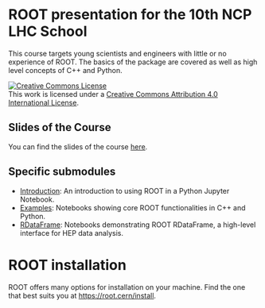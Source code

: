 # ROOT presentation for the 10th NCP LHC School
This course targets young scientists and engineers with little or no experience of ROOT. The basics of the package are covered as well as high level concepts of C++ and Python.

<a rel="license" href="http://creativecommons.org/licenses/by/4.0/"><img alt="Creative Commons License" style="border-width:0" src="https://i.creativecommons.org/l/by/4.0/88x31.png" /></a><br />This work is licensed under a <a rel="license" href="http://creativecommons.org/licenses/by/4.0/">Creative Commons Attribution 4.0 International License</a>.

## Slides of the Course
You can find the slides of the course [here](https://docs.google.com/presentation/d/1YhXFMqxFWKedB6oONpyge7oC7SVAOOyHTZIorcW_bvg/edit?usp=sharing).

## Specific submodules

* [Introduction](introduction.ipynb): An introduction to using ROOT in a Python Jupyter Notebook.
* [Examples](Examples): Notebooks showing core ROOT functionalities in C++ and Python.
* [RDataFrame](RDataFrame): Notebooks demonstrating ROOT RDataFrame, a high-level interface for HEP data analysis.

# ROOT installation

ROOT offers many options for installation on your machine. Find the one that best suits you at https://root.cern/install.
